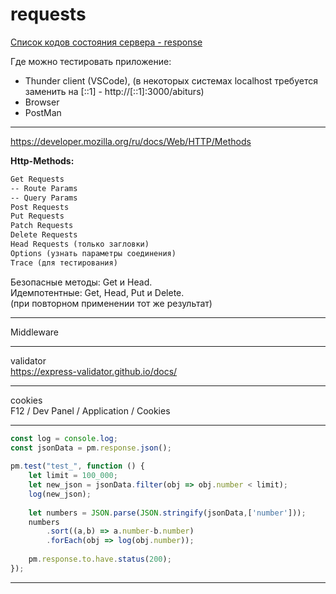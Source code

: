 # requests  

[Список кодов состояния сервера - response](
https://ru.wikipedia.org/wiki/список_кодов_состояния_HTTP)  

Где можно тестировать приложение:  

- Thunder client (VSCode), (в некоторых системах localhost требуется заменить на [::1] - http://[::1]:3000/abiturs)  
- Browser  
- PostMan  

---  

https://developer.mozilla.org/ru/docs/Web/HTTP/Methods  

**Http-Methods:**  

```txt
Get Requests
-- Route Params
-- Query Params
Post Requests
Put Requests
Patch Requests
Delete Requests
Head Requests (только загловки)  
Options (узнать параметры соединения)  
Trace (для тестирования)  
```

Безопасные методы: Get и Head.  
Идемпотентные: Get, Head, Put и Delete.  
(при повторном применении тот же результат)  

---  

Middleware

---  

validator  
https://express-validator.github.io/docs/  

---  

cookies  
F12 / Dev Panel / Application / Cookies  

---  

```js
const log = console.log; 
const jsonData = pm.response.json(); 
 
pm.test("test_", function () { 
    let limit = 100_000; 
    let new_json = jsonData.filter(obj => obj.number < limit); 
    log(new_json); 
 
    let numbers = JSON.parse(JSON.stringify(jsonData,['number'])); 
    numbers 
        .sort((a,b) => a.number-b.number) 
        .forEach(obj => log(obj.number)); 
 
    pm.response.to.have.status(200); 
});
```

---  
